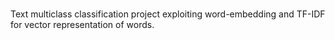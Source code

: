 # 
Text multiclass classification project exploiting word-embedding and TF-IDF for vector representation of words.
